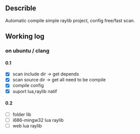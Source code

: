 ## Describle
Automatic compile simple raylib project,
config free/fast scan.

## Working log
### on ubuntu / clang
#### 0.1
- [x] scan include dir -> get depends
- [x] scan source dir -> get all need to be compile
- [x] compile config 
- [x] suport lua,raylib natif
#### 0.2
- [ ] folder lib
- [ ] i686-mingw32 lua raylib
- [ ] web lua raylib
